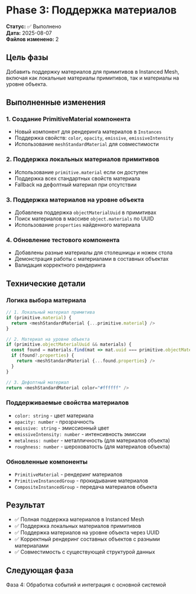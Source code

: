 # Phase 3: Поддержка материалов

**Статус:** ✅ Выполнено  
**Дата:** 2025-08-07  
**Файлов изменено:** 2

## Цель фазы

Добавить поддержку материалов для примитивов в Instanced Mesh, включая как локальные материалы примитивов, так и материалы на уровне объекта.

## Выполненные изменения

### 1. Создание PrimitiveMaterial компонента
- Новый компонент для рендеринга материалов в `Instances`
- Поддержка свойств: `color`, `opacity`, `emissive`, `emissiveIntensity`
- Использование `meshStandardMaterial` для совместимости

### 2. Поддержка локальных материалов примитивов
- Использование `primitive.material` если он доступен
- Поддержка всех стандартных свойств материала
- Fallback на дефолтный материал при отсутствии

### 3. Поддержка материалов на уровне объекта
- Добавлена поддержка `objectMaterialUuid` в примитивах
- Поиск материалов в массиве `object.materials` по UUID
- Использование `properties` найденного материала

### 4. Обновление тестового компонента
- Добавлены разные материалы для столешницы и ножек стола
- Демонстрация работы с материалами в составных объектах
- Валидация корректного рендеринга

## Технические детали

### Логика выбора материала
```typescript
// 1. Локальный материал примитива
if (primitive.material) {
  return <meshStandardMaterial {...primitive.material} />
}

// 2. Материал на уровне объекта
if (primitive.objectMaterialUuid && materials) {
  const found = materials.find(mat => mat.uuid === primitive.objectMaterialUuid)
  if (found?.properties) {
    return <meshStandardMaterial {...found.properties} />
  }
}

// 3. Дефолтный материал
return <meshStandardMaterial color="#ffffff" />
```

### Поддерживаемые свойства материалов
- `color: string` - цвет материала
- `opacity: number` - прозрачность
- `emissive: string` - эмиссионный цвет
- `emissiveIntensity: number` - интенсивность эмиссии
- `metalness: number` - металличность (для материалов объекта)
- `roughness: number` - шероховатость (для материалов объекта)

### Обновленные компоненты
- `PrimitiveMaterial` - рендеринг материалов
- `PrimitiveInstancedGroup` - прокидывание материалов
- `CompositeInstancedGroup` - передача материалов объекта

## Результат

- ✅ Полная поддержка материалов в Instanced Mesh
- ✅ Поддержка локальных материалов примитивов
- ✅ Поддержка материалов на уровне объекта через UUID
- ✅ Корректный рендеринг составных объектов с разными материалами
- ✅ Совместимость с существующей структурой данных

## Следующая фаза

Фаза 4: Обработка событий и интеграция с основной системой

